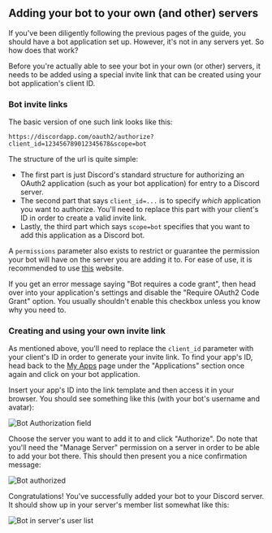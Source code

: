 ## Adding your bot to your own (and other) servers

If you've been diligently following the previous pages of the guide, you should have a bot application set up. However, it's not in any servers yet. So how does that work?

Before you're actually able to see your bot in your own (or other) servers, it needs to be added using a special invite link that can be created using your bot application's client ID.

### Bot invite links

The basic version of one such link looks like this:

```
https://discordapp.com/oauth2/authorize?client_id=123456789012345678&scope=bot
```

The structure of the url is quite simple:

* The first part is just Discord's standard structure for authorizing an OAuth2 application (such as your bot application) for entry to a Discord server.
* The second part that says `client_id=...` is to specify _which_ application you want to authorize. You'll need to replace this part with your client's ID in order to create a valid invite link. 
* Lastly, the third part which says `scope=bot` specifies that you want to add this application as a Discord bot.

<tip>A `permissions` parameter also exists to restrict or guarantee the permission your bot will have on the server you are adding it to. For ease of use, it is recommended to use [this](https://discordapi.com/permissions.html) website.</tip>

<warning>If you get an error message saying "Bot requires a code grant", then head over into your application's settings and disable the "Require OAuth2 Code Grant" option. You usually shouldn't enable this checkbox unless you know why you need to.</warning>

### Creating and using your own invite link

As mentioned above, you'll need to replace the `client_id` parameter with your client's ID in order to generate your invite link. To find your app's ID, head back to the [My Apps](https://discordapp.com/developers/applications/me) page under the "Applications" section once again and click on your bot application.

Insert your app's ID into the link template and then access it in your browser. You should see something like this (with your bot's username and avatar):

![Bot Authorization field](assets/img/A8l70bj.png)

Choose the server you want to add it to and click "Authorize". Do note that you'll need the "Manage Server" permission on a server in order to be able to add your bot there. This should then present you a nice confirmation message:

![Bot authorized](assets/img/BAUsjyg.png)

Congratulations! You've successfully added your bot to your Discord server. It should show up in your server's member list somewhat like this:

![Bot in server's user list](assets/img/6qTlDW0.png)

